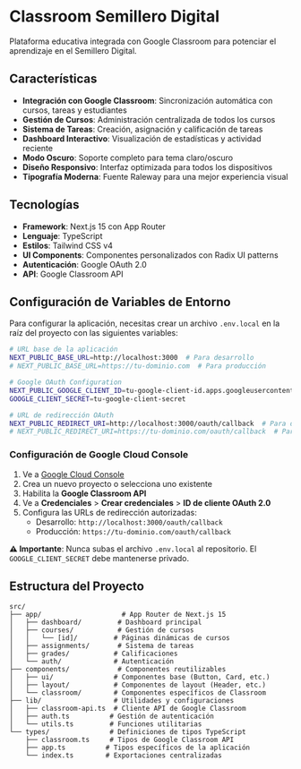 # Classroom Semillero Digital

Plataforma educativa integrada con Google Classroom para potenciar el aprendizaje en el Semillero Digital.

## Características

- **Integración con Google Classroom**: Sincronización automática con cursos, tareas y estudiantes
- **Gestión de Cursos**: Administración centralizada de todos los cursos
- **Sistema de Tareas**: Creación, asignación y calificación de tareas
- **Dashboard Interactivo**: Visualización de estadísticas y actividad reciente
- **Modo Oscuro**: Soporte completo para tema claro/oscuro
- **Diseño Responsivo**: Interfaz optimizada para todos los dispositivos
- **Tipografía Moderna**: Fuente Raleway para una mejor experiencia visual

## Tecnologías

- **Framework**: Next.js 15 con App Router
- **Lenguaje**: TypeScript
- **Estilos**: Tailwind CSS v4
- **UI Components**: Componentes personalizados con Radix UI patterns
- **Autenticación**: Google OAuth 2.0
- **API**: Google Classroom API

## Configuración de Variables de Entorno

Para configurar la aplicación, necesitas crear un archivo `.env.local` en la raíz del proyecto con las siguientes variables:

```bash
# URL base de la aplicación
NEXT_PUBLIC_BASE_URL=http://localhost:3000  # Para desarrollo
# NEXT_PUBLIC_BASE_URL=https://tu-dominio.com  # Para producción

# Google OAuth Configuration
NEXT_PUBLIC_GOOGLE_CLIENT_ID=tu-google-client-id.apps.googleusercontent.com
GOOGLE_CLIENT_SECRET=tu-google-client-secret

# URL de redirección OAuth
NEXT_PUBLIC_REDIRECT_URI=http://localhost:3000/oauth/callback  # Para desarrollo
# NEXT_PUBLIC_REDIRECT_URI=https://tu-dominio.com/oauth/callback  # Para producción
```

### Configuración de Google Cloud Console

1. Ve a [Google Cloud Console](https://console.cloud.google.com/)
2. Crea un nuevo proyecto o selecciona uno existente
3. Habilita la **Google Classroom API**
4. Ve a **Credenciales** > **Crear credenciales** > **ID de cliente OAuth 2.0**
5. Configura las URLs de redirección autorizadas:
   - Desarrollo: `http://localhost:3000/oauth/callback`
   - Producción: `https://tu-dominio.com/oauth/callback`

**⚠️ Importante**: Nunca subas el archivo `.env.local` al repositorio. El `GOOGLE_CLIENT_SECRET` debe mantenerse privado.

## Estructura del Proyecto

```
src/
├── app/                    # App Router de Next.js 15
│   ├── dashboard/         # Dashboard principal
│   ├── courses/           # Gestión de cursos
│   │   └── [id]/         # Páginas dinámicas de cursos
│   ├── assignments/       # Sistema de tareas
│   ├── grades/           # Calificaciones
│   └── auth/             # Autenticación
├── components/            # Componentes reutilizables
│   ├── ui/               # Componentes base (Button, Card, etc.)
│   ├── layout/           # Componentes de layout (Header, etc.)
│   └── classroom/        # Componentes específicos de Classroom
├── lib/                  # Utilidades y configuraciones
│   ├── classroom-api.ts  # Cliente API de Google Classroom
│   ├── auth.ts          # Gestión de autenticación
│   └── utils.ts         # Funciones utilitarias
└── types/               # Definiciones de tipos TypeScript
    ├── classroom.ts     # Tipos de Google Classroom API
    ├── app.ts          # Tipos específicos de la aplicación
    └── index.ts        # Exportaciones centralizadas
